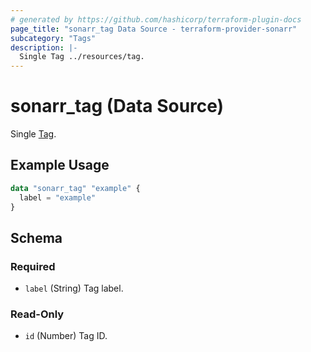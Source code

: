```yaml
---
# generated by https://github.com/hashicorp/terraform-plugin-docs
page_title: "sonarr_tag Data Source - terraform-provider-sonarr"
subcategory: "Tags"
description: |-
  Single Tag ../resources/tag.
---
```


# sonarr_tag (Data Source)

[subcategory:Tags]: #
Single [Tag](../resources/tag).

## Example Usage

```terraform
data "sonarr_tag" "example" {
  label = "example"
}
```

<!-- schema generated by tfplugindocs -->
## Schema

### Required

- `label` (String) Tag label.

### Read-Only

- `id` (Number) Tag ID.


